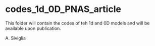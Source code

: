 # codes_1d_0D_PNAS_article
This folder will contain the codes of teh 1d and 0D models and will be available upon publication.

A. Siviglia
